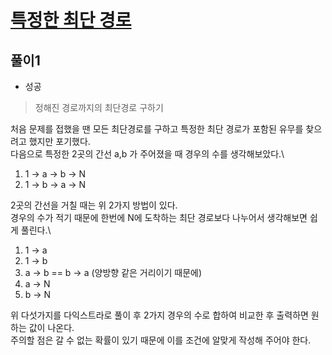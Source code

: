 # [특정한 최단 경로](https://www.acmicpc.net/problem/1504)

## 풀이1
- 성공

> 정해진 경로까지의 최단경로 구하기

처음 문제를 접했을 땐 모든 최단경로를 구하고 특정한 최단 경로가 포함된 유무를 찾으려고 했지만 포기했다.\
다음으로 특정한 2곳의 간선 a,b 가 주어졌을 때 경우의 수를 생각해보았다.\
1. 1 -> a -> b -> N
2. 1 -> b -> a -> N

2곳의 간선을 거칠 때는 위 2가지 방법이 있다.\
경우의 수가 적기 때문에 한번에 N에 도착하는 최단 경로보다 나누어서 생각해보면 쉽게 풀린다.\
1. 1 -> a
2. 1 -> b
3. a -> b == b -> a (양방향 같은 거리이기 때문에)
4. a -> N
5. b -> N

위 다섯가지를 다익스트라로 풀이 후 2가지 경우의 수로 합하여 비교한 후 출력하면 원하는 값이 나온다.\
주의할 점은 갈 수 없는 확률이 있기 때문에 이를 조건에 알맞게 작성해 주어야 한다.